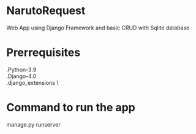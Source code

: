# NarutoRequest
Web App using Django Framework and basic CRUD with Sqlite database

# Prerrequisites
.Python-3.9 \
.Django-4.0 \
.django_extensions \

# Command to run the app
manage.py runserver
